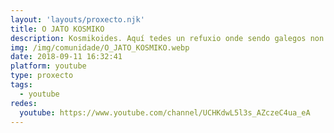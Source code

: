 ```yaml
---
layout: 'layouts/proxecto.njk'
title: O JATO KOSMIKO
description: Kosmikoides. Aquí tedes un refuxio onde sendo galegos non vos sentiredes desamparados, libres de todos os desprezos que o país veciño (xa me entendedes), nos brinda. Espero que desfrutedes.
img: /img/comunidade/O_JATO_KOSMIKO.webp
date: 2018-09-11 16:32:41
platform: youtube
type: proxecto
tags:
  - youtube
redes:
  youtube: https://www.youtube.com/channel/UCHKdwL5l3s_AZczeC4ua_eA
---
```


